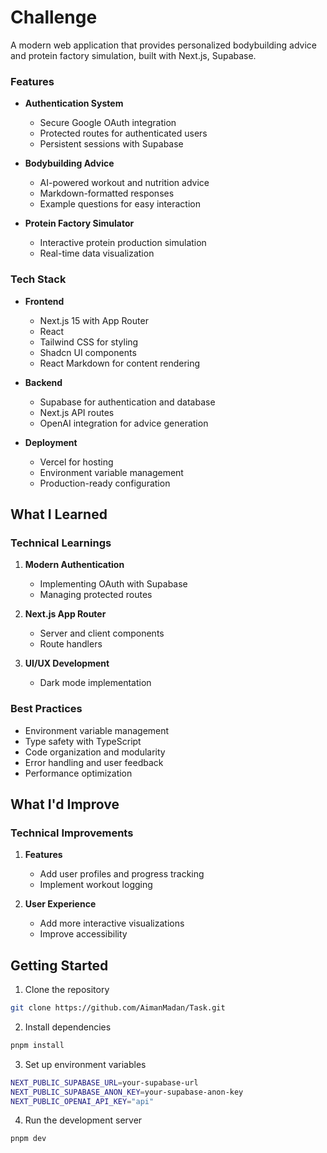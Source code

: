 # Challenge  

A modern web application that provides personalized bodybuilding advice and protein factory simulation, built with Next.js, Supabase.



### Features
- **Authentication System**
  - Secure Google OAuth integration
  - Protected routes for authenticated users
  - Persistent sessions with Supabase

- **Bodybuilding Advice**
  - AI-powered workout and nutrition advice
  - Markdown-formatted responses
  - Example questions for easy interaction


- **Protein Factory Simulator**
  - Interactive protein production simulation
  - Real-time data visualization


### Tech Stack
- **Frontend**
  - Next.js 15 with App Router
  - React 
  - Tailwind CSS for styling
  - Shadcn UI components
  - React Markdown for content rendering

- **Backend**
  - Supabase for authentication and database
  - Next.js API routes
  - OpenAI integration for advice generation

- **Deployment**
  - Vercel for hosting
  - Environment variable management
  - Production-ready configuration

##  What I Learned

### Technical Learnings
1. **Modern Authentication**
   - Implementing OAuth with Supabase
   - Managing protected routes


2. **Next.js App Router**
   - Server and client components
   - Route handlers

3. **UI/UX Development**
   - Dark mode implementation


### Best Practices
- Environment variable management
- Type safety with TypeScript
- Code organization and modularity
- Error handling and user feedback
- Performance optimization

##  What I'd Improve

### Technical Improvements
1. **Features**
   - Add user profiles and progress tracking
   - Implement workout logging

2. **User Experience**
   - Add more interactive visualizations
   - Improve accessibility




##  Getting Started

1. Clone the repository
```bash
git clone https://github.com/AimanMadan/Task.git
```

2. Install dependencies
```bash
pnpm install
```

3. Set up environment variables
```bash
NEXT_PUBLIC_SUPABASE_URL=your-supabase-url
NEXT_PUBLIC_SUPABASE_ANON_KEY=your-supabase-anon-key
NEXT_PUBLIC_OPENAI_API_KEY="api"
```

4. Run the development server
```bash
pnpm dev
```
